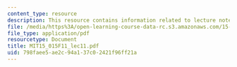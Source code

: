 ```yaml
---
content_type: resource
description: This resource contains information related to lecture notes.
file: /media/https%3A/open-learning-course-data-rc.s3.amazonaws.com/15-015-macro-and-international-economics-fall-2011/798faee5ae2c94a137c02421f96ff21a_MIT15_015F11_lec11.pdf
file_type: application/pdf
resourcetype: Document
title: MIT15_015F11_lec11.pdf
uid: 798faee5-ae2c-94a1-37c0-2421f96ff21a
---
```

